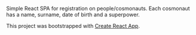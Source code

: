 Simple React SPA for registration on people/cosmonauts. 
Each cosmonaut has a name, surname, date of birth and a superpower.

This project was bootstrapped with [Create React App](https://github.com/facebook/create-react-app).
